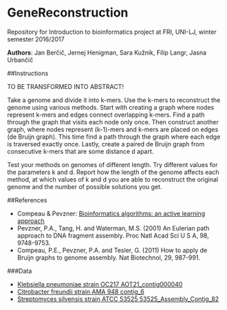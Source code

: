 # GeneReconstruction
Repository for Introduction to bioinformatics project at FRI, UNI-LJ, winter semester 2016/2017

**Authors**: Jan Berčič, Jernej Henigman, Sara Kužnik, Filip Langr, Jasna Urbančič

##Instructions

TO BE TRANSFORMED INTO ABSTRACT!

Take a genome and divide it into k-mers. Use the k-mers to reconstruct the genome using various methods. Start with creating a graph where nodes represent k-mers and edges connect overlapping k-mers. Find a path through the graph that visits each node only once. Then construct another graph, where nodes represent (k-1)-mers and k-mers are placed on edges (de Bruijn graph). This time find a path through the graph where each edge is traversed exactly once. Lastly, create a paired de Bruijn graph from consecutive k-mers that are some distance d apart.

Test your methods on genomes of different length. Try different values for the parameters k and d. Report how the length of the genome affects each method, at which values of k and d you are able to reconstruct the original genome and the number of possible solutions you get.

##References
* Compeau & Pevzner: [Bioinformatics algorithms: an active learning approach](http://bioinformaticsalgorithms.com)
* Pevzner, P.A., Tang, H. and Waterman, M.S. (2001) An Eulerian path approach to DNA fragment assembly. Proc Natl Acad Sci U S A, 98, 9748-9753.
* Compeau, P.E., Pevzner, P.A. and Tesler, G. (2011) How to apply de Bruijn graphs to genome assembly. Nat Biotechnol, 29, 987-991.

###Data
* [Klebsiella pneumoniae strain OC217 AOT21_contig000040](https://www.ncbi.nlm.nih.gov/nuccore/971065155)
* [Citrobacter freundii strain AMA 948 contig_6](https://www.ncbi.nlm.nih.gov/nuccore/970964877)
* [Streptomyces silvensis strain ATCC 53525 53525_Assembly_Contig_82](https://www.ncbi.nlm.nih.gov/nuccore/970984238)
